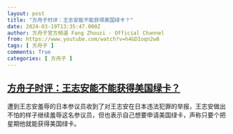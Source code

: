 ```yaml
---
layout: post
title: "方舟子时评：王志安能不能获得美国绿卡？"
date: 2024-03-19T13:35:47.000Z
author: 方舟子官方频道 Fang Zhouzi - Official Channel
from: https://www.youtube.com/watch?v=h4GDIoqn2w8
tags: [ 方舟子 ]
comments: True
categories: [ 方舟子 ]
---
```

<!--1710855347000-->
[方舟子时评：王志安能不能获得美国绿卡？](https://www.youtube.com/watch?v=h4GDIoqn2w8)
------

<div>
遭到王志安羞辱的日本参议员收到了对王志安在日本违法犯罪的举报，王志安做出不怕的样子继续羞辱这名参议员，但也表示自己想要申请美国绿卡，声称只要个把星期他就能获得美国绿卡。
</div>

